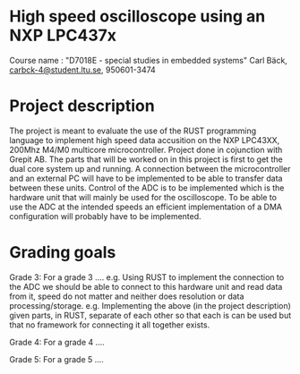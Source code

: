 # High speed oscilloscope using an NXP LPC437x
Course name : "D7018E - special studies in embedded systems"
Carl Bäck, carbck-4@student.ltu.se, 950601-3474

# Project description
The project is meant to evaluate the use of the RUST programming language to implement high speed data accusition on the NXP LPC43XX, 200Mhz M4/M0 multicore microcontroller. Project done in cojunction with Grepit AB. The parts that will be worked on in this project is first to get the dual core system up and running. A connection between the microcontroller and an external PC will have to be implemented to be able to transfer data between these units. Control of the ADC is to be implemented which is the hardware unit that will mainly be used for the oscilloscope. To be able to use the ADC at the intended speeds an efficient implementation of a DMA configuration will probably have to be implemented. 

# Grading goals
Grade 3:
For a grade 3 ....
e.g. Using RUST to implement the connection to the ADC we should be able to connect to this hardware unit and read data from it, speed do not matter and neither does resolution or data processing/storage.
e.g. Implementing the above  (in the project description) given parts, in RUST, separate of each other so that each is can be used but that no framework for connecting it all together exists. 

Grade 4:
For a grade 4 ....

Grade 5:
For a grade 5 ....
